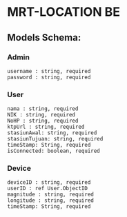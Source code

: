# MRT-LOCATION BE

## Models Schema:

### Admin

```
username : string, required
password : string, required
```

### User

```
nama : string, required
NIK : string, required
NoHP : string, required
ktpUrl : string, required
stasiunAwal: string, required
stasiunTujuan: string, required
timeStamp: String, required
isConnected: boolean, required
```

### Device

```
deviceID : string, required
userID : ref User.ObjectID
magnitude : string, required
longitude : string, required
timeStamp: String, required
```
